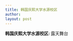 ```yaml
---
title: 韩国庆熙大学水源校区 
author:
layout: post
---
```

<p><a href="/hanfeng/node/67"></a><strong>韩国庆熙大学水源校区: </strong>露天舞台</p>
